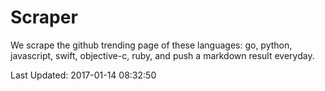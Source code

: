 # Scraper

We scrape the github trending page of these languages: go, python, javascript, swift, objective-c, ruby, and push a markdown result everyday.

Last Updated: 2017-01-14 08:32:50